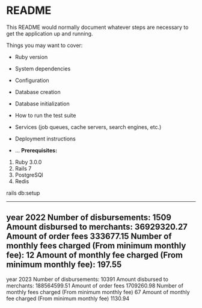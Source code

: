 # README

This README would normally document whatever steps are necessary to get the
application up and running.

Things you may want to cover:

* Ruby version

* System dependencies

* Configuration

* Database creation

* Database initialization

* How to run the test suite

* Services (job queues, cache servers, search engines, etc.)

* Deployment instructions

* ...
**Prerequisites:**
1. Ruby 3.0.0
2. Rails 7
3. PostgreSQl
4. Redis

rails db:setup 

---------------------------
year 2022
Number of disbursements: 1509
Amount disbursed to merchants: 36929320.27
Amount of order fees 333677.15
Number of monthly fees charged (From minimum monthly fee): 12
Amount of monthly fee charged (From minimum monthly fee): 197.55
---------------------------
year 2023
Number of disbursements: 10391
Amount disbursed to merchants: 188564599.51
Amount of order fees 1709260.98
Number of monthly fees charged (From minimum monthly fee) 67
Amount of monthly fee charged (From minimum monthly fee) 1130.94
